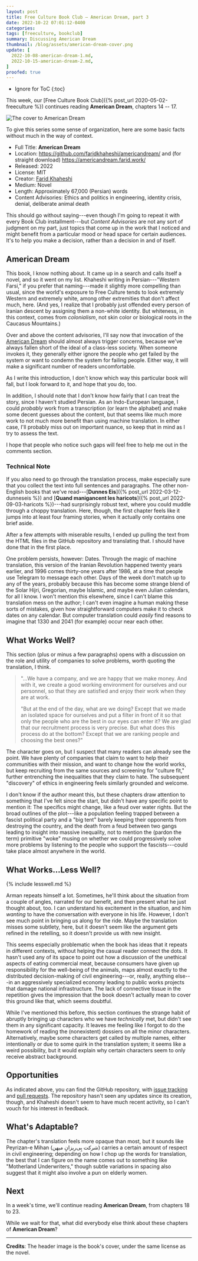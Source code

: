 ```yaml
---
layout: post
title: Free Culture Book Club — American Dream, part 3
date: 2022-10-22 07:01:12-0400
categories:
tags: [freeculture, bookclub]
summary: Discussing American Dream
thumbnail: /blog/assets/american-dream-cover.png
update: [
  2022-10-08-american-dream-1.md,
  2022-10-15-american-dream-2.md,
]
proofed: true
---
```


* Ignore for ToC
{:toc}

This week, our [Free Culture Book Club]({% post_url 2020-05-02-freeculture %}) continues reading **American Dream**, chapters 14 -- 17.

![The cover to American Dream](/blog/assets/american-dream-cover.png "Unfortunately not something that I'd pick off the shelf, but still catches my interest")

To give this series some sense of organization, here are some basic facts without much in the way of context.

 * Full Title:  **American Dream**
 * Location:  <https://github.com/faridkhaheshi/americandream/> and (for straight download) <https://americandream.farid.work/>
 * Released:  2022
 * License:  MIT
 * Creator:  [Farid Khaheshi](https://farid.work/)
 * Medium:  Novel
 * Length:  Approximately 67,000 (Persian) words
 * Content Advisories:  Ethics and politics in engineering, identity crisis, denial, deliberate animal death

This should go without saying---even though I'm going to repeat it with every Book Club installment---but *Content Advisories* are not any sort of judgment on my part, just topics that come up in the work that I noticed and might benefit from a particular mood or head space for certain audiences.  It's to help you make a decision, rather than a decision in and of itself.

## American Dream

This book, I know nothing about.  It came up in a search and calls itself a novel, and so it went on my list.  Khaheshi writing in Persian---"Western Farsi," if you prefer that naming---made it slightly more compelling than usual, since the world's exposure to Free Culture tends to look extremely Western and extremely white, among other extremities that don't affect much, here.  (And yes, I realize that I probably just offended every person of Iranian descent by assigning them a non-white identity.  But whiteness, in this context, comes from *colonialism*, not skin color or biological roots in the Caucasus Mountains.)

Over and above the content advisories, I'll say now that invocation of the [American Dream](https://en.wikipedia.org/wiki/American_Dream) should almost always trigger concerns, because we've always fallen short of the ideal of a class-less society.  When someone invokes it, they generally either ignore the people who get failed by the system or want to condemn the system for failing people.  Either way, it will make a significant number of readers uncomfortable.

As I write this introduction, I don't know which way this particular book will fall, but I look forward to it, and hope that you do, too.

In addition, I should note that I don't know how fairly that I can treat the story, since I haven't studied Persian.  As an Indo-European language, I could *probably* work from a transcription (or learn the alphabet) and make some decent guesses about the content, but that seems like much more work to not much more benefit than using machine translation.  In either case, I'll probably miss out on important nuance, so keep that in mind as I try to assess the text.

I hope that people who notice such gaps will feel free to help me out in the comments section.

### Technical Note

If you also need to go through the translation process, make especially sure that you collect the text into full sentences and paragraphs.  The other non-English books that we've read---[**Dunnes Eis**]({% post_url 2022-03-12-dunneseis %}) and [**Quand manigancent les haricots**]({% post_url 2022-09-03-haricots %})---had surprisingly robust text, where you could muddle through a choppy translation.  Here, though, the first chapter feels like it jumps into at least four framing stories, when it actually only contains one brief aside.

After a few attempts with miserable results, I ended up pulling the text from the HTML files in the GitHub repository and translating that.  I should have done that in the first place.

One problem persists, however:  Dates.  Through the magic of machine translation, this version of the Iranian Revolution happened twenty years earlier, and 1996 comes thirty-one years after 1986, at a time that people use Telegram to message each other.  Days of the week don't match up to any of the years, probably because this has become some strange blend of the Solar Hijri, Gregorian, maybe Islamic, and maybe even Julian calendars, for all I know.  I won't mention this elsewhere, since I can't blame this translation mess on the author; I can't even imagine a human making these sorts of mistakes, given how straightforward computers make it to check dates on any calendar.  But computer translation could *easily* find reasons to imagine that 1330 and 2041 (for example) occur near each other.

## What Works Well?

This section (plus or minus a few paragraphs) opens with a discussion on the role and utility of companies to solve problems, worth quoting the translation, I think.

 > "...We have a company, and we are happy that we make money.  And with it, we create a good working environment for ourselves and our personnel, so that they are satisfied and enjoy their work when they are at work.
 >
 > "But at the end of the day, what are we doing? Except that we made an isolated space for ourselves and put a filter in front of it so that only the people who are the best in our eyes can enter it? We are glad that our recruitment process is very precise. But what does this process do at the bottom? Except that we are ranking people and choosing the best ones?"

The character goes on, but I suspect that many readers can already see the point.  We have plenty of companies that claim to want to help their communities with their mission, and want to change how the world works, but keep recruiting from the same sources and screening for "culture fit," further entrenching the inequalities that they claim to hate.  The subsequent "discovery" of ethics in engineering feels similarly grounded and welcome.

I don't know if the author meant this, but these chapters draw attention to something that I've felt since the start, but didn't have any specific point to mention it:  The specifics might change, like a feud over water rights.  But the broad outlines of the plot---like a population feeling trapped between a fascist political party and a "big tent" barely keeping their opponents from destroying the country, and the death from a feud between two gangs leading to insight into massive inequality, not to mention the (pardon the term) primitive "woke" musing on whether we could progressively solve more problems by listening to the people who support the fascists---could take place almost anywhere in the world.

## What Works...Less Well?

{% include lesswell.md %}

Arman repeats himself a lot.  Sometimes, he'll think about the situation from a couple of angles, narrated for our benefit, and then present what he just thought about, too.  I can understand his excitement in the situation, and him *wanting* to have the conversation with everyone in his life.  However, I don't see much point in bringing *us* along for the ride.  Maybe the translation misses some subtlety, here, but it doesn't seem like the argument gets refined in the retelling, so it doesn't provide us with new insight.

This seems especially problematic when the book has ideas that it repeats in different contexts, without helping the casual reader connect the dots.  It hasn't used any of its space to point out how a discussion of the unethical aspects of eating commercial meat, because consumers have given up responsibility for the well-being of the animals, maps almost exactly to the distributed decision-making of civil engineering---or, really, anything else---in an aggressively specialized economy leading to public works projects that damage national infrastructure.  The lack of connective tissue in the repetition gives the impression that the book doesn't actually mean to cover this ground like that, which seems doubtful.

While I've mentioned this before, this section continues the strange habit of abruptly bringing up characters who we have *technically* met, but didn't see them in any significant capacity.  It leaves me feeling like I forgot to do the homework of reading the (nonexistent) dossiers on all the minor characters.  Alternatively, maybe some characters get called by multiple names, either intentionally or due to some quirk in the translation system; it seems like a weird possibility, but it would explain why certain characters seem to only receive abstract background.

## Opportunities

As indicated above, you can find the GitHub <i class='fab fa-github'></i> repository, with [issue tracking](https://github.com/faridkhaheshi/americandream/issues) and [pull requests](https://github.com/faridkhaheshi/americandream/pulls).  The repository hasn't seen any updates since its creation, though, and Khaheshi doesn't seem to have much recent activity, so I can't vouch for his interest in feedback.

## What's Adaptable?

The chapter's translation feels more opaque than most, but it sounds like Peyrizan-e Mihan (شرکت پِی‌ریزانِ میهن) carries a certain amount of respect in civil engineering; depending on how I chop up the words for translation, the best that I can figure on the name comes out to something like "Motherland Underwriters," though subtle variations in spacing also suggest that it might also involve a pun on elderly women.

## Next

In a week's time, we'll continue reading **American Dream**, from chapters 18 to 23.

While we wait for that, what did everybody else think about these chapters of **American Dream**?

* * *

**Credits**:  The header image is the book's cover, under the same license as the novel.
